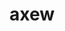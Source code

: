 ---
id: 610
title: axew
types: [dragon]
image: https://raw.githubusercontent.com/PokeAPI/sprites/master/sprites/pokemon/610.png
---